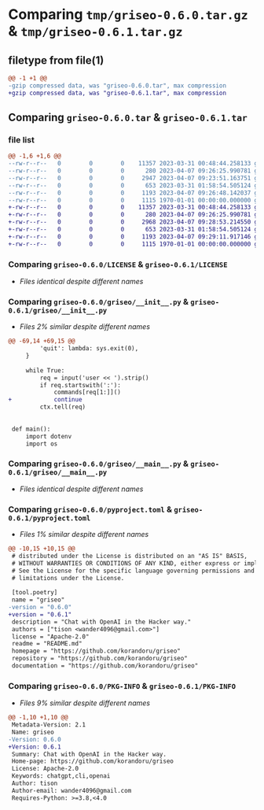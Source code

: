 # Comparing `tmp/griseo-0.6.0.tar.gz` & `tmp/griseo-0.6.1.tar.gz`

## filetype from file(1)

```diff
@@ -1 +1 @@
-gzip compressed data, was "griseo-0.6.0.tar", max compression
+gzip compressed data, was "griseo-0.6.1.tar", max compression
```

## Comparing `griseo-0.6.0.tar` & `griseo-0.6.1.tar`

### file list

```diff
@@ -1,6 +1,6 @@
--rw-r--r--   0        0        0    11357 2023-03-31 00:48:44.258133 griseo-0.6.0/LICENSE
--rw-r--r--   0        0        0      280 2023-04-07 09:26:25.990781 griseo-0.6.0/README.md
--rw-r--r--   0        0        0     2947 2023-04-07 09:23:51.163751 griseo-0.6.0/griseo/__init__.py
--rw-r--r--   0        0        0      653 2023-03-31 01:58:54.505124 griseo-0.6.0/griseo/__main__.py
--rw-r--r--   0        0        0     1193 2023-04-07 09:26:48.142037 griseo-0.6.0/pyproject.toml
--rw-r--r--   0        0        0     1115 1970-01-01 00:00:00.000000 griseo-0.6.0/PKG-INFO
+-rw-r--r--   0        0        0    11357 2023-03-31 00:48:44.258133 griseo-0.6.1/LICENSE
+-rw-r--r--   0        0        0      280 2023-04-07 09:26:25.990781 griseo-0.6.1/README.md
+-rw-r--r--   0        0        0     2968 2023-04-07 09:28:53.214550 griseo-0.6.1/griseo/__init__.py
+-rw-r--r--   0        0        0      653 2023-03-31 01:58:54.505124 griseo-0.6.1/griseo/__main__.py
+-rw-r--r--   0        0        0     1193 2023-04-07 09:29:11.917146 griseo-0.6.1/pyproject.toml
+-rw-r--r--   0        0        0     1115 1970-01-01 00:00:00.000000 griseo-0.6.1/PKG-INFO
```

### Comparing `griseo-0.6.0/LICENSE` & `griseo-0.6.1/LICENSE`

 * *Files identical despite different names*

### Comparing `griseo-0.6.0/griseo/__init__.py` & `griseo-0.6.1/griseo/__init__.py`

 * *Files 2% similar despite different names*

```diff
@@ -69,14 +69,15 @@
         'quit': lambda: sys.exit(0),
     }
 
     while True:
         req = input('user << ').strip()
         if req.startswith(':'):
             commands[req[1:]]()
+            continue
         ctx.tell(req)
 
 
 def main():
     import dotenv
     import os
```

### Comparing `griseo-0.6.0/griseo/__main__.py` & `griseo-0.6.1/griseo/__main__.py`

 * *Files identical despite different names*

### Comparing `griseo-0.6.0/pyproject.toml` & `griseo-0.6.1/pyproject.toml`

 * *Files 1% similar despite different names*

```diff
@@ -10,15 +10,15 @@
 # distributed under the License is distributed on an "AS IS" BASIS,
 # WITHOUT WARRANTIES OR CONDITIONS OF ANY KIND, either express or implied.
 # See the License for the specific language governing permissions and
 # limitations under the License.
 
 [tool.poetry]
 name = "griseo"
-version = "0.6.0"
+version = "0.6.1"
 description = "Chat with OpenAI in the Hacker way."
 authors = ["tison <wander4096@gmail.com>"]
 license = "Apache-2.0"
 readme = "README.md"
 homepage = "https://github.com/korandoru/griseo"
 repository = "https://github.com/korandoru/griseo"
 documentation = "https://github.com/korandoru/griseo"
```

### Comparing `griseo-0.6.0/PKG-INFO` & `griseo-0.6.1/PKG-INFO`

 * *Files 9% similar despite different names*

```diff
@@ -1,10 +1,10 @@
 Metadata-Version: 2.1
 Name: griseo
-Version: 0.6.0
+Version: 0.6.1
 Summary: Chat with OpenAI in the Hacker way.
 Home-page: https://github.com/korandoru/griseo
 License: Apache-2.0
 Keywords: chatgpt,cli,openai
 Author: tison
 Author-email: wander4096@gmail.com
 Requires-Python: >=3.8,<4.0
```

